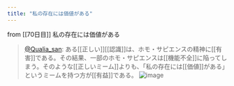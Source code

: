 ```yaml
---
title: "私の存在には価値がある"
---
```


from [[70日目]]
私の存在には価値がある
> [@Qualia_san](https://twitter.com/Qualia_san/status/1616471253040398337?s=20&t=FlK1Q7s5liwJ5nloThv3lA): ある[[正しい]][[認識]]は、ホモ・サピエンスの精神に[[有害]]である。その結果、一部のホモ・サピエンスは[[機能不全]]に陥ってしまう。そのような[[正しいミーム]]よりも、「私の存在には[[価値]]がある」というミームを持つ方が[[有益]]である。
> ![image](https://pbs.twimg.com/media/Fm7b_niaUAAgKDy.png)
